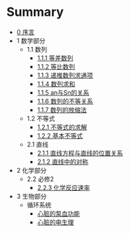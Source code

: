 # Summary
* [0 序言](README.md)
* 1 数学部分
  * 1.1 数列
    * [1.1.1 等差数列](math/series/dcsl.md)
    * [1.1.2 等比数列](math/series/dbsl.md)
    * [1.1.3 递推数列求通项](math/series/dtslqtx.md)
	* [1.1.4 数列求和](math/series/slqh.md)
	* [1.1.5 an与Sn的关系](math/series/ansn.md)
	* [1.1.6 数列的不等关系](math/series/sldbdgx.md)
	* [1.1.7 数列的放缩法](math/series/sldfsf.md)
  * 1.2 不等式
    * [1.2.1 不等式的求解](math/bds/bdsqj.md)
	* [1.2.2 基本不等式](math/bds/jbbds.md)
  * 2.1 直线
    * [2.1.1 直线方程与直线的位置关系](math/line/zxfc.md)
	* [2.1.2 直线中的对称](math/line/zxdc.md)
* 2 化学部分
  * 2.2 必修2
    * [2.2.3 化学反应速率](chem/bxii/hxfysl.md)
* 3 生物部分
  * 循环系统
	* [心脏的泵血功能](biology/xhxt/xzdbxgn.md)
	* [心脏的电生理](biology/xhxt/xzdsl.md)